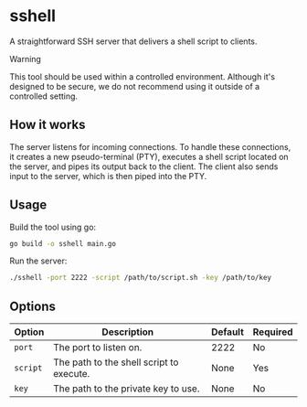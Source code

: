 # sshell
A straightforward SSH server that delivers a shell script to clients.

> [!WARNING]
> This tool should be used within a controlled environment. Although it's designed to be secure, we do not recommend using it outside of a controlled setting.

## How it works
The server listens for incoming connections. To handle these connections, it creates a new pseudo-terminal (PTY), executes a shell script located on the server, and pipes its output back to the client. The client also sends input to the server, which is then piped into the PTY.

## Usage
Build the tool using go:
```bash
go build -o sshell main.go
```

Run the server:
```bash
./sshell -port 2222 -script /path/to/script.sh -key /path/to/key
```

## Options
| Option   | Description                              | Default | Required |
| -------- | ---------------------------------------- | ------- | -------- |
| `port`   | The port to listen on.                   | 2222    | No       |
| `script` | The path to the shell script to execute. | None    | Yes      |
| `key`    | The path to the private key to use.      | None    | No       |

